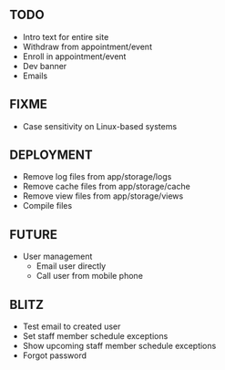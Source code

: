 ## TODO

- Intro text for entire site
- Withdraw from appointment/event
- Enroll in appointment/event
- Dev banner
- Emails

## FIXME

- Case sensitivity on Linux-based systems

## DEPLOYMENT

- Remove log files from app/storage/logs
- Remove cache files from app/storage/cache
- Remove view files from app/storage/views
- Compile files

## FUTURE

- User management
	- Email user directly
	- Call user from mobile phone

## BLITZ

- Test email to created user
- Set staff member schedule exceptions
- Show upcoming staff member schedule exceptions
- Forgot password